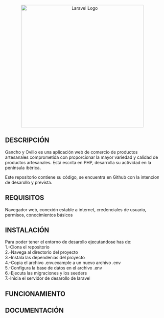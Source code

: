 <p align="center"><a href="https://laravel.com" target="_blank"><img src="https://raw.githubusercontent.com/laravel/art/master/logo-lockup/5%20SVG/2%20CMYK/1%20Full%20Color/laravel-logolockup-cmyk-red.svg" width="400" alt="Laravel Logo"></a></p>

<!-- <p align="center">
<a href="https://github.com/laravel/framework/actions"><img src="https://github.com/laravel/framework/workflows/tests/badge.svg" alt="Build Status"></a>
<a href="https://packagist.org/packages/laravel/framework"><img src="https://img.shields.io/packagist/dt/laravel/framework" alt="Total Downloads"></a>
<a href="https://packagist.org/packages/laravel/framework"><img src="https://img.shields.io/packagist/v/laravel/framework" alt="Latest Stable Version"></a>
<a href="https://packagist.org/packages/laravel/framework"><img src="https://img.shields.io/packagist/l/laravel/framework" alt="License"></a>
</p> -->

## DESCRIPCIÓN

Gancho y Ovillo es una aplicación web de comercio de productos artesanales comprometida con proporcionar la mayor variedad y calidad de productos artesanales. Está escrita en PHP, desarrolla su actividad en la península ibérica.

Este repositorio contiene su código, se encuentra en Github con la intencion de desarollo y prevista.

## REQUISITOS
Navegador web, conexión estable a internet, credenciales de usuario, permisos, conocimientos básicos 

## INSTALACIÓN 
Para poder tener el entorno de desarollo ejecutandose has de:  
1.-Clona el repositorio  
2.-Navega al directorio del proyecto  
3.-Instala las dependenias del proyecto   
4.-Copia el archivo .env.example a un nuevo archivo .env  
5.-Configura la base de datos en el archivo .env  
6.-Ejecuta las migraciones y los seeders  
7.-Inicia el servidor de desarollo de laravel  

## FUNCIONAMIENTO

## DOCUMENTACIÓN



